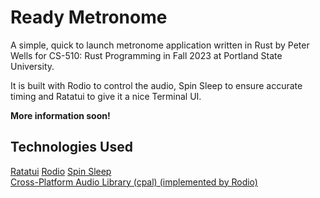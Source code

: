 # Ready Metronome

A simple, quick to launch metronome application written in Rust by Peter Wells for CS-510: Rust Programming in Fall 2023 at Portland State University.

It is built with Rodio to control the audio, Spin Sleep to ensure accurate timing and Ratatui to give it a nice Terminal UI.

**More information soon!**

<!-- ## Installation -->

<!-- ## Usage -->

## Technologies Used

[Ratatui](https://github.com/ratatui-org/ratatui)
[Rodio](https://docs.rs/rodio/latest/rodio/)
[Spin Sleep](https://crates.io/crates/spin_sleep)  
[Cross-Platform Audio Library (cpal) (implemented by Rodio)](https://github.com/RustAudio/cpal)

<!-- ## License -->

<!-- ## References -->
<!-- Spawning a thread inside a struct https://stackoverflow.com/questions/42043823/design-help-threading-within-a-struct -->